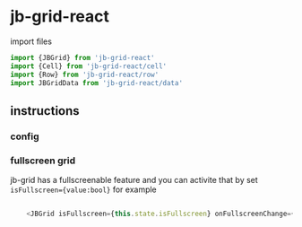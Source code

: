 # jb-grid-react
import files
```js
import {JBGrid} from 'jb-grid-react'
import {Cell} from 'jb-grid-react/cell'
import {Row} from 'jb-grid-react/row'
import JBGridData from 'jb-grid-react/data'
```
## instructions

### config

### fullscreen grid

jb-grid has a fullscreenable feature and you can activite that by set `isFullscreen={value:bool}` for example

```js

    <JBGrid isFullscreen={this.state.isFullscreen} onFullscreenChange={(newValue)=>this.setState({isFullscreen : newValue})}>

```

